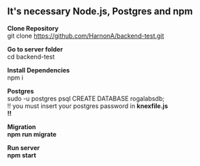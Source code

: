 <h2>It's necessary Node.js, Postgres and npm</h2>

<b> Clone Repository </b></br>
git clone https://github.com/HarnonA/backend-test.git

<b> Go to server folder </b></br>
cd backend-test

<b> Install Dependencies </b></br>
npm i

<b> Postgres </b></br>
sudo -u postgres psql
CREATE DATABASE rogalabsdb;</br>
!! you must insert your postgres password in <b>knexfile.js</br> !!

<b> Migration </b></br>
npm run migrate

<b> Run server </b></br>
npm start




